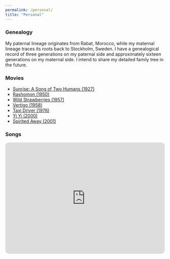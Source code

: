 ```yaml
---
permalink: /personal/
title: "Personal"
---
```


### Genealogy

My paternal lineage originates from Rabat, Morocco, while my maternal lineage traces its roots back to Stockholm, Sweden. I have a genealogical record of three generations on my paternal side and approximately sixteen generations on my maternal side. I intend to share my detailed family tree in the future. 

### Movies

- [Sunrise: A Song of Two Humans (1927)](https://en.wikipedia.org/wiki/Sunrise:_A_Song_of_Two_Humans)
- [Rashomon (1950)](https://en.wikipedia.org/wiki/Rashomon)
- [Wild Strawberries (1957)](https://en.wikipedia.org/wiki/Wild_Strawberries_(film))
- [Vertigo (1958)](https://en.wikipedia.org/wiki/Vertigo_(film))
- [Taxi Driver (1976)](https://en.wikipedia.org/wiki/Taxi_Driver)
- [Yi Yi (2000)](https://en.wikipedia.org/wiki/Yi_Yi)
- [Spirited Away (2001)](https://en.wikipedia.org/wiki/Spirited_Away)

### Songs

<iframe style="border-radius:12px" src="https://open.spotify.com/embed/playlist/2B3VJIfNc7ZZ6py9SsbpqS?utm_source=generator" width="100%" height="352" frameBorder="0" allowfullscreen="" allow="autoplay; clipboard-write; encrypted-media; fullscreen; picture-in-picture" loading="lazy"></iframe>
